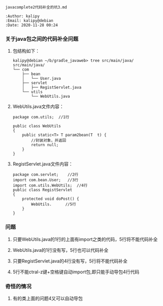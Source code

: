 ```
javacomplete2代码补全的坑3.md

:Author: kalipy
:Email: kalipy@debian
:Date: 2020-11-28 00:24
```

### 关于java包之间的代码补全问题

1. 包结构如下：
    ```
    kalipy@debian ~/b/gradle_javaweb> tree src/main/java/
    src/main/java/
    └── com
        ├── bean
        │   └── User.java
        ├── servlet
        │   ├── RegistServlet.java
        └── utils
            └── WebUtils.java
    ```

2. WebUtils.java文件内容：
    ```
    package com.utils;  //1行
    
    public class WebUtils
    {
        public static<T> T param2bean(T  t) {
            //封装对象，并返回
            return null;
        }
    }
    ```

3. RegistServlet.java文件内容： 
    ```
    package com.servlet;    //2行
    import com.bean.User;   //3行
    import com.utils.WebUtils;  //4行
    public class RegistServlet
    {
        protected void doPost() {
            WebUtils.      //5行
        }
    }
    
    ```

### 问题
1. 只要WebUtils.java的1行的上面有import之类的代码，5行将不能代码补全

2. WebUtils.java的1行没有写，5行也可以代码补全

3. 只要RegistServlet.java的4行没有写，5行将不能代码补全

4. 5行不能ctral-z键+空格键自动import包,即只能手动导包4行代码

### 奇怪的情况
1. 有的类上面的问题4又可以自动导包


